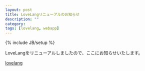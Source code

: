 ```yaml
---
layout: post
title: LoveLangリニューアルのお知らせ
description: ""
category: 
tags: [lovelang, webapp]
---
```

{% include JB/setup %}

LoveLangをリニューアルしましたので、ここにお知らせいたします。


[lovelang](http://lovelang.heroku.com/)
